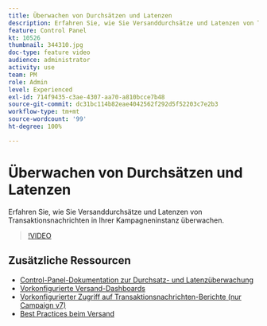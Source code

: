 ```yaml
---
title: Überwachen von Durchsätzen und Latenzen
description: Erfahren Sie, wie Sie Versanddurchsätze und Latenzen von Transaktionsnachrichten in Ihrer Kampagneninstanz überwachen.
feature: Control Panel
kt: 10526
thumbnail: 344310.jpg
doc-type: feature video
audience: administrator
activity: use
team: PM
role: Admin
level: Experienced
exl-id: 714f9435-c3ae-4307-aa70-a810bcce7b48
source-git-commit: dc31bc114b82eae4042562f292d5f52203c7e2b3
workflow-type: tm+mt
source-wordcount: '99'
ht-degree: 100%

---
```


# Überwachen von Durchsätzen und Latenzen

Erfahren Sie, wie Sie Versanddurchsätze und Latenzen von Transaktionsnachrichten in Ihrer Kampagneninstanz überwachen.

>[!VIDEO](https://video.tv.adobe.com/v/344310/?quality=12)

## Zusätzliche Ressourcen

* [Control-Panel-Dokumentation zur Durchsatz- und Latenzüberwachung](https://experienceleague.adobe.com/docs/control-panel/using/performance-monitoring/thoughputs-latencies.html?lang=de#)
* [Vorkonfigurierte Versand-Dashboards](https://experienceleague.adobe.com/docs/campaign-classic/using/sending-messages/monitoring-deliveries/delivery-dashboard.html?lang=de)
* [Vorkonfigurierter Zugriff auf Transaktionsnachrichten-Berichte (nur Campaign v7)](https://experienceleague.adobe.com/docs/campaign-classic/using/transactional-messaging/reports/about-transactional-messaging-reports.html?lang=de)
* [Best Practices beim Versand](https://experienceleague.adobe.com/docs/campaign-standard/using/communication-channels/delivery-bestpractices/delivery-best-practices.html?lang=de)
